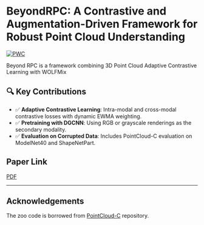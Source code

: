 # BeyondRPC: A Contrastive and Augmentation-Driven Framework for Robust Point Cloud Understanding 

[![PWC](https://img.shields.io/endpoint.svg?url=https://paperswithcode.com/badge/beyondrpc-a-contrastive-and-augmentation/point-cloud-classification-on-pointcloud-c)](https://paperswithcode.com/sota/point-cloud-classification-on-pointcloud-c?p=beyondrpc-a-contrastive-and-augmentation)

Beyond RPC is a framework combining 3D Point Cloud Adaptive Contrastive Learning with WOLFMix 

## 🔍 Key Contributions

- ✅ **Adaptive Contrastive Learning**: Intra-modal and cross-modal contrastive losses with dynamic EWMA weighting.
- ✅ **Pretraining with DGCNN**: Using RGB or grayscale renderings as the secondary modality.
- ✅ **Evaluation on Corrupted Data**: Includes PointCloud-C evaluation on ModelNet40 and ShapeNetPart.

## Paper Link
[PDF](https://inass.org/wp-content/uploads/2025/05/2025073142-3.pdf)

---

## Acknowledgements

The zoo code is borrowed from [PointCloud-C](https://github.com/ldkong1205/PointCloud-C) repository.